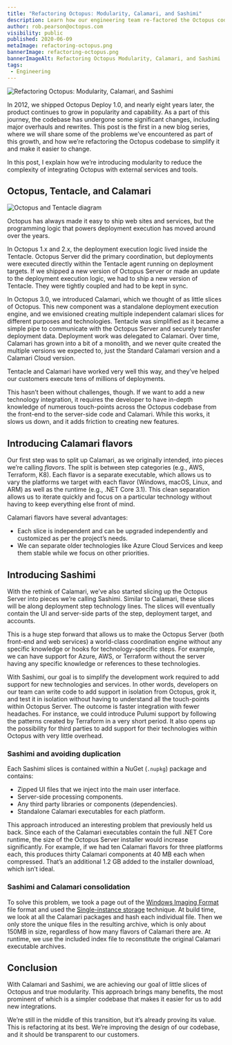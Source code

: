 ```yaml
---
title: "Refactoring Octopus: Modularity, Calamari, and Sashimi"
description: Learn how our engineering team re-factored the Octopus codebase to introduce modularity, reduce complexity, and eat some sashimi.
author: rob.pearson@octopus.com
visibility: public
published: 2020-06-09
metaImage: refactoring-octopus.png
bannerImage: refactoring-octopus.png
bannerImageAlt: Refactoring Octopus Modularity, Calamari, and Sashimi
tags:
 - Engineering
---
```


![Refactoring Octopus: Modularity, Calamari, and Sashimi](refactoring-octopus.png)

In 2012, we shipped Octopus Deploy 1.0, and nearly eight years later, the product continues to grow in popularity and capability. As a part of this journey, the codebase has undergone some significant changes, including major overhauls and rewrites. This post is the first in a new blog series, where we will share some of the problems we’ve encountered as part of this growth, and how we’re refactoring the Octopus codebase to simplify it and make it easier to change.

In this post, I explain how we’re introducing modularity to reduce the complexity of integrating Octopus with external services and tools.

## Octopus, Tentacle, and Calamari

![Octopus and Tentacle diagram](octopus-tentacle-calamari.png "width=500")

Octopus has always made it easy to ship web sites and services, but the programming logic that powers deployment execution has moved around over the years.

In Octopus 1.x and 2.x, the deployment execution logic lived inside the Tentacle. Octopus Server did the primary coordination, but deployments were executed directly within the Tentacle agent running on deployment targets. If we shipped a new version of Octopus Server or made an update to the deployment execution logic, we had to ship a new version of Tentacle. They were tightly coupled and had to be kept in sync.

In Octopus 3.0, we introduced Calamari, which we thought of as little slices of Octopus. This new component was a standalone deployment execution engine, and we envisioned creating multiple independent calamari slices for different purposes and technologies. Tentacle was simplified as it became a simple pipe to communicate with the Octopus Server and securely transfer deployment data. Deployment work was delegated to Calamari. Over time, Calamari has grown into a bit of a monolith, and we never quite created the multiple versions we expected to, just the Standard Calamari version and a Calamari Cloud version.

Tentacle and Calamari have worked very well this way, and they’ve helped our customers execute tens of millions of deployments.

This hasn’t been without challenges, though. If we want to add a new technology integration, it requires the developer to have in-depth knowledge of numerous touch-points across the Octopus codebase from the front-end to the server-side code and Calamari. While this works, it slows us down, and it adds friction to creating new features.

## Introducing Calamari flavors

Our first step was to split up Calamari, as we originally intended, into pieces we’re calling _flavors_. The split is between step categories (e.g., AWS, Terraform, K8). Each flavor is a separate executable, which allows us to vary the platforms we target with each flavor (Windows, macOS, Linux, and ARM) as well as the runtime (e.g., .NET Core 3.1). This clean separation allows us to iterate quickly and focus on a particular technology without having to keep everything else front of mind.

Calamari flavors have several advantages:

* Each slice is independent and can be upgraded independently and customized as per the project’s needs.
* We can separate older technologies like Azure Cloud Services and keep them stable while we focus on other priorities.

## Introducing Sashimi

With the rethink of Calamari, we’ve also started slicing up the Octopus Server into pieces we’re calling Sashimi. Similar to Calamari, these slices will be along deployment step technology lines. The slices will eventually contain the UI and server-side parts of the step, deployment target, and accounts.

This is a huge step forward that allows us to make the Octopus Server (both front-end and web services) a world-class coordination engine without any specific knowledge or hooks for technology-specific steps. For example, we can have support for Azure, AWS, or Terraform without the server having any specific knowledge or references to these technologies.

With Sashimi, our goal is to simplify the development work required to add support for new technologies and services. In other words, developers on our team can write code to add support in isolation from Octopus, grok it, and test it in isolation without having to understand all the touch-points within Octopus Server. The outcome is faster integration with fewer headaches. For instance, we could introduce Pulumi support by following the patterns created by Terraform in a very short period. It also opens up the possibility for third parties to add support for their technologies within Octopus with very little overhead.

### Sashimi and avoiding duplication

Each Sashimi slices is contained within a NuGet (`.nupkg`) package and contains:

- Zipped UI files that we inject into the main user interface.
- Server-side processing components.
- Any third party libraries or components (dependencies).
- Standalone Calamari executables for each platform.

This approach introduced an interesting problem that previously held us back. Since each of the Calamari executables contain the full .NET Core runtime, the size of the Octopus Server installer would increase significantly. For example, if we had ten Calamari flavors for three platforms each, this produces thirty Calamari components at 40 MB each when compressed. That’s an additional 1.2 GB added to the installer download, which isn’t ideal.

### Sashimi and Calamari consolidation

To solve this problem, we took a page out of the [Windows Imaging Format](https://en.wikipedia.org/wiki/Windows_Imaging_Format) file format and used the [Single-instance storage](https://en.wikipedia.org/wiki/Single-instance_storage) technique. At build time, we look at all the Calamari packages and hash each individual file. Then we only store the unique files in the resulting archive, which is only about 150MB in size, regardless of how many flavors of Calamari there are. At runtime, we use the included index file to reconstitute the original Calamari executable archives.

## Conclusion

With Calamari and Sashimi, we are achieving our goal of little slices of Octopus and true modularity. This approach brings many benefits, the most prominent of which is a simpler codebase that makes it easier for us to add new integrations.

We’re still in the middle of this transition, but it’s already proving its value. This is refactoring at its best. We’re improving the design of our codebase, and it should be transparent to our customers.
